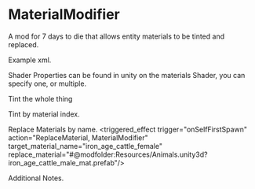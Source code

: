 # MaterialModifier
A mod for 7 days to die that allows entity materials to be tinted and replaced.

Example xml. 

Shader Properties can be found in unity on the materials Shader, you can specify one, or multiple.

Tint the whole thing
    <property name="TintColor" value="FCFF00"/>
    <property name="TintShaderProperties" value="_Color,_TintColor,_EmissiveColor"/>


Tint by material index.
    <property name="TintMaterial0" value="#b00202"/>
    <property name="TintMaterial1" value="#b00202"/>
    <property name="TintMaterial2" value="#b00202"/>
    <property name="TintMaterial3" value="#b00202"/>
    <property name="TintMaterial4" value="#b00202"/>
    <property name="TintShaderProperties" value="_Color,_TintColor,_EmissiveColor"/>

Replace Materials by name.
	<triggered_effect trigger="onSelfFirstSpawn" action="ReplaceMaterial, MaterialModifier" target_material_name="iron_age_cattle_female" replace_material="#@modfolder:Resources/Animals.unity3d?iron_age_cattle_male_mat.prefab"/>
	
Additional Notes.	
    <property name="TintColor" value="#550373"/> 
    <property name="TintShaderProperties" value="_EmissionColor"/>
    <!-- _EmissionColor is for unity shader while _EmissiveColor is for the TFP shader
    <property name="TintShaderProperties" value="_Color,_TintColor,_EmissiveColor,_EmissionColor"/> -->		